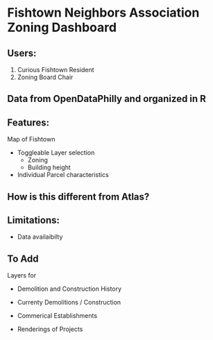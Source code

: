 # Fishtown Neighbors Association Zoning Dashboard

## Users: 
1. Curious Fishtown Resident
2. Zoning Board Chair

## Data from OpenDataPhilly and organized in R

## Features:
Map of Fishtown
  - Toggleable Layer selection
     - Zoning
     - Building height
  - Individual Parcel characteristics
   

## How is this different from Atlas? 

## Limitations:
  - Data availaibilty

## To Add

Layers for
  - Demolition and Construction History
  - Currenty Demolitions / Construction
  - Commerical Establishments
  
  - Renderings of Projects
